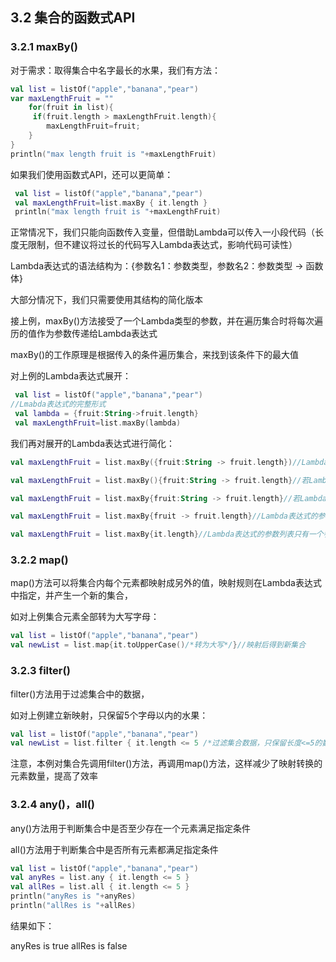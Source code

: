## 3.2	集合的函数式API

### 3.2.1	maxBy()

对于需求：取得集合中名字最长的水果，我们有方法：

```kotlin
val list = listOf("apple","banana","pear")
var maxLengthFruit = ""
    for(fruit in list){
   	 if(fruit.length > maxLengthFruit.length){
    	maxLengthFruit=fruit;
	}
}
println("max length fruit is "+maxLengthFruit)
```

如果我们使用函数式API，还可以更简单：

```kotlin
 val list = listOf("apple","banana","pear")
 val maxLengthFruit=list.maxBy { it.length }
 println("max length fruit is "+maxLengthFruit)
```

正常情况下，我们只能向函数传入变量，但借助Lambda可以传入一小段代码（长度无限制，但不建议将过长的代码写入Lambda表达式，影响代码可读性）

Lambda表达式的语法结构为：{参数名1：参数类型，参数名2：参数类型 -> 函数体}

大部分情况下，我们只需要使用其结构的简化版本

接上例，maxBy()方法接受了一个Lambda类型的参数，并在遍历集合时将每次遍历的值作为参数传递给Lambda表达式

maxBy()的工作原理是根据传入的条件遍历集合，来找到该条件下的最大值

对上例的Lambda表达式展开：

```kotlin
 val list = listOf("apple","banana","pear")
//Lmabda表达式的完整形式
 val lambda = {fruit:String->fruit.length}
 val maxLengthFruit=list.maxBy(lambda)
```

我们再对展开的Lambda表达式进行简化：

```kotlin
val maxLengthFruit = list.maxBy({fruit:String -> fruit.length})//Lambda表达式可以作为参数直接传入函数
```

```kotlin
val maxLengthFruit = list.maxBy(){fruit:String -> fruit.length}//若Lambda参数是函数的最后一个参数时，可以将其放在括号外
```

```kotlin
val maxLengthFruit = list.maxBy{fruit:String -> fruit.length}//若Lambda参数是函数的唯一参数时，括号可省略
```

```kotlin
val maxLengthFruit = list.maxBy{fruit -> fruit.length}//Lambda表达式的参数列表在大多数情况下不需要声明参数类型
```

```kotlin
val maxLengthFruit = list.maxBy{it.length}//Lambda表达式的参数列表只有一个参数时，不必声明参数名，可用it关键字代替
```

### 3.2.2	map()

map()方法可以将集合内每个元素都映射成另外的值，映射规则在Lambda表达式中指定，并产生一个新的集合，

如对上例集合元素全部转为大写字母：

```kotlin
val list = listOf("apple","banana","pear")
val newList = list.map{it.toUpperCase()/*转为大写*/}//映射后得到新集合
```

### 3.2.3	filter()

filter()方法用于过滤集合中的数据，

如对上例建立新映射，只保留5个字母以内的水果：

```kotlin
val list = listOf("apple","banana","pear")
val newList = list.filter { it.length <= 5 /*过滤集合数据，只保留长度<=5的数据*/}.map{it.toUpperCase()/*转为大写*/}
```

注意，本例对集合先调用filter()方法，再调用map()方法，这样减少了映射转换的元素数量，提高了效率

### 3.2.4 	any()，all()

any()方法用于判断集合中是否至少存在一个元素满足指定条件

all()方法用于判断集合中是否所有元素都满足指定条件

```kotlin
val list = listOf("apple","banana","pear")
val anyRes = list.any { it.length <= 5 }
val allRes = list.all { it.length <= 5 }
println("anyRes is "+anyRes)
println("allRes is "+allRes)
```

结果如下：

anyRes is true
allRes is false